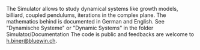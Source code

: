 The Simulator allows to study dynamical systems
like growth models, billiard, coupled pendulums,
iterations in the complex plane.
The mathematics behind is documented in German
and English. See "Dynamische Systeme" or "Dynamic Systems"
in the folder Simulator/Documentation
The code is public and feedbacks are welcome to
h.biner@bluewin.ch.
